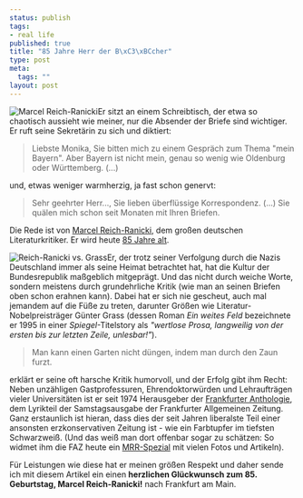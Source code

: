 ```yaml
--- 
status: publish
tags: 
- real life
published: true
title: "85 Jahre Herr der B\xC3\xBCcher"
type: post
meta: 
  tags: ""
layout: post
---
```

<img src='http://fredericiana.de/uploads/050602ranicki.jpg' alt='Marcel Reich-Ranicki' class="alignright" />Er sitzt an einem Schreibtisch, der etwa so chaotisch aussieht wie meiner, nur die Absender der Briefe sind wichtiger. Er ruft seine Sekretärin zu sich und diktiert:

<blockquote>Liebste Monika, Sie bitten mich zu einem Gespräch zum Thema "mein Bayern". Aber Bayern ist nicht mein, genau so wenig wie Oldenburg oder Württemberg. (...)</blockquote>

und, etwas weniger warmherzig, ja fast schon genervt:

<blockquote>Sehr geehrter Herr..., Sie lieben überflüssige Korrespondenz. (...) Sie quälen mich schon seit Monaten mit Ihren Briefen.</blockquote>

Die Rede ist von <a href="http://de.wikipedia.org/wiki/Marcel_Reich-Ranicki">Marcel Reich-Ranicki</a>, dem großen deutschen Literaturkritiker. Er wird heute <a href="http://www.heute.de/ZDFheute/inhalt/4/0,3672,2306532,00.html">85 Jahre alt</a>.
<!--more-->
<img src='http://fredericiana.de/uploads/050602ranickigrassspiegel.jpg' alt='Reich-Ranicki vs. Grass' class="alignleft" />Er, der trotz seiner Verfolgung durch die Nazis Deutschland immer als seine Heimat betrachtet hat, hat die Kultur der Bundesrepublik maßgeblich mitgeprägt. Und das nicht durch weiche Worte, sondern meistens durch grundehrliche Kritik (wie man an seinen Briefen oben schon erahnen kann). Dabei hat er sich nie gescheut, auch mal jemandem auf die Füße zu treten, darunter Größen wie Literatur-Nobelpreisträger Günter Grass (dessen Roman <em>Ein weites Feld</em> bezeichnete er 1995 in einer <em>Spiegel</em>-Titelstory als <em>"wertlose Prosa, langweilig von der ersten bis zur letzten Zeile, unlesbar!"</em>).

<blockquote>Man kann einen Garten nicht düngen, indem man durch den Zaun furzt.</blockquote>

erklärt er seine oft harsche Kritik humorvoll, und der Erfolg gibt ihm Recht: Neben unzähligen Gastprofessuren, Ehrendoktorwürden und Lehraufträgen vieler Universitäten ist er seit 1974 Herausgeber der <a href="http://de.wikipedia.org/wiki/Frankfurter_Anthologie">Frankfurter Anthologie</a>, dem Lyrikteil der Samstagsausgabe der Frankfurter Allgemeinen Zeitung. Ganz erstaunlich ist hieran, dass dies der seit Jahren liberalste Teil einer ansonsten erzkonservativen Zeitung ist - wie ein Farbtupfer im tiefsten Schwarzweiß. (Und das weiß man dort offenbar sogar zu schätzen: So widmet ihm die FAZ heute ein <a href="http://www.faz.net/s/Rub1DA1FB848C1E44858CB87A0FE6AD1B68/Doc~EC1EBCE17B91D4228975534BEB215E7B8~ATpl~Ecommon~Sspezial.html">MRR-Spezial</a> mit vielen Fotos und Artikeln).

Für Leistungen wie diese hat er meinen größen Respekt und daher sende ich mit diesem Artikel ein einen <strong>herzlichen Glückwunsch zum 85. Geburtstag, Marcel Reich-Ranicki!</strong> nach Frankfurt am Main.
